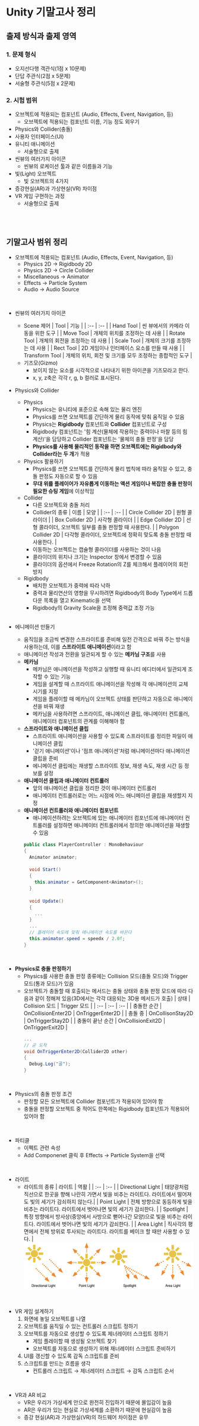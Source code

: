 # Unity 기말고사 정리
## 출제 방식과 출제 영역
### 1. 문제 형식
- 오지선다행 객관식(1점 x 10문제)
- 단답 주관식(2점 x 5문제)
- 서술형 주관식(5점 x 2문제)
### 2. 시험 범위
- 오브젝트에 적용되는 컴포넌트 (Audio, Effects, Event, Navigation, 등)
  - 오브젝트에 적용되는 컴포넌트 이름, 기능 정도 외우기
- Physics와 Collider(충돌)
- 사용자 인터페이스(UI)
- 유니티 애니메이션
  - 서술형으로 출제
- 씬뷰의 여러가지 아이콘
  - 씬뷰의 로케이션 툴과 같은 이름들과 기능
- 빛(Light) 오브젝트
  - 빛 오브젝트의 4가지
- 증강현실(AR)과 가상현실(VR) 차이점
- VR 게임 구현하는 과정
  - 서술형으로 출제
<br>
<br>

## 기말고사 범위 정리
- 오브젝트에 적용되는 컴포넌트 (Audio, Effects, Event, Navigation, 등)
  - Physics 2D → Rigidbody 2D
  - Physics 2D → Circle Collider
  - Miscellaneous → Animator
  - Effects → Particle System
  - Audio → Audio Source
<br>

- 씬뷰의 여러가지 아이콘
  - Scene 제어
    | Tool | 기능 |
    | :-- | :-- |
    | Hand Tool | 씬 뷰에서의 카메라 이동을 위한 도구 |
    | Move Tool | 개체의 위치를 조정하는 데 사용 |
    | Rotate Tool | 개체의 회전을 조정하는 데 사용 |
    | Scale Tool | 개체의 크기를 조정하는 데 사용 |
    | Rect Tool | 2D 게임이나 인터페이스 요소를 만들 때 사용 |
    | Transform Tool | 개체의 위치, 회전 및 크기를 모두 조정하는 종합적인 도구 |
  - 기즈모(Gizmo)
    - 보이지 않는 요소를 시각적으로 나타내기 위한 아이콘을 기즈모라고 한다.
    - x, y, z축은 각각 r, g, b 컬러로 표시된다.

- Physics와 Collider
  - Physics
    - Physics는 유니티에 표준으로 속해 있는 물리 엔진
    - Physics를 쓰면 오브젝트를 간단하게 물리 동작에 맞춰 움직일 수 있음
    - Physics는 **Rigidbody** 컴포넌트와 **Collider** 컴포넌트로 구성
    - Rigidbody 컴포넌트는 '힘 계산(물체에 작용하는 중력이나 마찰 등의 힘 계산)'을 담당하고 Collider 컴포넌트는 '물체의 충돌 판정'을 담당
    - **Physics를 사용해 물리적인 동작을 하면 오브젝트에는 Rigidbody와 Collider라는 두 개**가 적용
  - Physics 활용하기
    - Physics를 쓰면 오브젝트를 간단하게 물리 법칙에 따라 움직일 수 있고, 충돌 판정도 자동으로 할 수 있음
    - **무대 위를 플레이어가 자유롭게 이동하는 액션 게임이나 복잡한 충돌 판정이 필요한 슈팅 게임**에 이상적임
  - Collider
    - 다른 오브젝트와 충돌 처리
    - Collider의 종류
      | 이름 | 모양 |
      | :-- | :-- |
      | Circle Collider 2D | 원형 콜라이더 |
      | Box Collider 2D | 사각형 콜라이더 |
      | Edge Collider 2D | 선형 콜라이더, 오브젝트 일부를 충돌 판정할 때 사용한다. |
      | Polygon Collider 2D | 다각형 콜라이더, 오브젝트에 정확히 맞도록 충돌 판정할 때 사용한다. |
    - 이동하는 오브젝트는 캡슐형 콜라이더를 사용하는 것이 나음
    - 콜라이더의 위치나 크기는 Inspector 창에서 변경할 수 있음
    - 콜라이더의 옵션에서 Freeze Rotation의 Z를 체크해서 플레이어의 회전 방지
  - Rigidbody
    - 배치한 오브젝트가 중력에 따라 낙하
    - 중력과 물리연산의 영향을 무시하려면 Rigidbody의 Body Type에서 드롭다운 목록을 열고 Kinematic을 선택
    - Rigidbody의 Gravity Scale을 조정해 중력값 조정 가능
  <br>

- 에니메이션 만들기
  - 움직임을 조금씩 변경한 스프라이트를 준비해 일전 간격으로 바꿔 주는 방식을 사용하는데, 이를 **스프라이트 애니메이션**이라고 함
  - 애니메이션 작성과 전환을 일관되게 할 수 있는 **메카님 구조**를 사용
  - **메카님**
    - 메카님은 애니메이션을 작성하고 실행할 때 유니티 에디터에서 일관되게 조작할 수 있는 기능
    - 게임을 설계할 때 스프라이트 애니메이션을 작성해 각 애니메이션의 교체 시기를 지정
    - 게임을 플레이할 때 메카님이 오브젝트 상태를 판단하고 자동으로 애니메이션을 바꿔 재생
    - 메카님을 사용하려면 스프라이트, 애니메이션 클립, 애니메이터 컨트롤러, 애니메이터 컴포넌트의 관계를 이해해야 함
  - **스프라이트와 애니메이션 클립**
    - 스프라이트 애니메이션을 사용할 수 있도록 스프라이트를 정리한 파일이 애니메이션 클립
    - '걷기 애니메이션'이나 '점프 애니메이션'처럼 애니메이션마다 애니메이션 클립을 준비
    - 에니메이션 클립에는 재생할 스프라이트 정보, 재생 속도, 재생 시간 등 정보를 설정
  - **애니메이션 클립과 애니메이터 컨트롤러**
    - 앞의 애니메이션 클립을 정리한 것이 애니메이터 컨트롤러
    - 애니메이터 컨트롤러로는 어느 시점에 어느 애니메이션 클립을 재생할지 지정
  - **애니메이션 컨트롤러와 애니메이터 컴포넌트**
    - 애니메이션하려는 오브젝트에 있는 애니메이터 컴포넌트에 애니메이터 컨트롤러를 설정하면 애니메이터 컨트롤러에서 정의한 애니메이션을 재생할 수 있음
    ```cs
    public class PlayerController : MonoBehaviour
    {
      Animator animator;

      void Start()
      {
        this.animator = GetComponent<Animator>();
      }

      void Update()
      {
        ...
      }
      ...
      // 플레이어 속도에 맞춰 애니메이션 속도를 바꾼다
      this.animator.speed = speedx / 2.0f;
    }
    ```
<br>


- **Physics로 충돌 판정하기**
  - Physics를 사용한 충돌 판정 종류에는 Collision 모드(충돌 모드)와 Trigger 모드(통과 모드)가 있음
  - 오브젝트가 충돌할 때 호출되는 메서드는 충돌 상태와 충돌 판정 모드에 따라 다음과 같이 정해져 있음(3D에서는 각각 대응되는 3D용 메서드가 호출)
    | 상태 | Collision 모드 | Trigger 모드 |
    | :-- | :-- | :-- |
    | 충돌한 순간 | OnCollisionEnter2D | OnTriggerEnter2D |
    | 충돌 중 | OnCollisonStay2D | OnTriggerStay2D |
    | 충돌이 끝난 순간 | OnCollisionExit2D | OnTriggerExit2D |
    ```cs
    ...
    // 곧 도착
    void OnTriggerEnter2D(Collider2D other)
    {
      Debug.Log("골");
    }
    ```
<br>

- Physics의 충돌 판정 조건
  - 판정할 모든 오브젝트에 Collider 컴포넌트가 적용되어 있어야 함
  - 충돌을 판정할 오브젝트 중 적어도 한쪽에는 Rigidbody 컴포넌트가 적용되어 있어야 함
<br>


- 파티클
  - 이펙트 관련 속성
  - Add Componenet 클릭 후 Effects → Particle System을 선택
<br>

- 라이트
  - 라이트의 종류
    | 라이트 | 역활 |
    | :-- | :-- |
    | Directional Light | 태양광처럼 직선으로 한곳을 향해 나란히 가면서 빛을 비추는 라이트다. 라이트에서 떨어져도 빛의 세기가 감쇠하지 않는다.|
    | Point Light | 전체 방향으로 동등하게 빛을 비추는 라이트다. 라이트에서 벗어나면 빛의 세기가 감쇠한다. |
    | Spotlight | 특정 방향에서 방사상(중앙에서 사방으로 뻗어나간 모양)으로 빛을 비추는 라이트다. 라이트에서 벗어나면 빛의 세기가 감쇠한다. |
    | Area Light | 직사각의 평면에서 전체 방위로 투사되는 라이트다. 라이트를 베이크 할 때만 사용할 수 있다. |
  ![라이트의 종류](Img/라이트의%20종류.png)
<br>

- VR 게임 설계하기
  1. 화면에 놓일 오브젝트를 나열
  2. 오브젝트를 움직일 수 있는 컨트롤러 스크립트 정하기
  3. 오브젝트를 자동으로 생성할 수 있도록 제너레이터 스크립트 정하기
     - 게임 플레이할 때 생성될 오브젝트 찾기
     - 오브젝트를 자동으로 생성하기 위해 재너레이터 스크립트 준비하기
  4. UI를 갱신할 수 있도록 감독 스크립트를 준비
  5. 스크립트를 만드는 흐름을 생각
     - 컨트롤러 스크립트 → 제너레이터 스크립트 → 감독 스크립트 순서
<br>

- VR과 AR 비교
  - VR은 우리가 가상세계 안으로 완전히 진입하기 때문에 몰입감이 높음
  - AR은 우리가 있는 현실로 가상세계를 소환하기 때문에 현실감이 높음
  - 증강 현실(AR)과 가상현실(VR)의 하드웨어 차이점은 유무